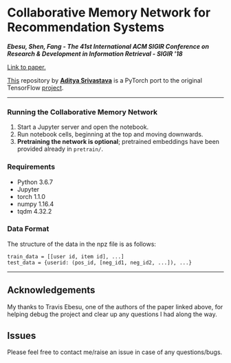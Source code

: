 # Collaborative Memory Network for Recommendation Systems

**_Ebesu, Shen, Fang - The 41st International ACM SIGIR Conference on Research & Development in Information Retrieval - SIGIR '18_**

[Link to paper.](https://arxiv.org/pdf/1804.10862.pdf)

[This](https://github.com/IamAdiSri/cmn4recosys) repository by [**Aditya Srivastava**](https://github.com/IamAdiSri/) is a PyTorch port to the original TensorFlow [project](https://github.com/tebesu/CollaborativeMemoryNetwork).

____

### Running the Collaborative Memory Network

1. Start a Jupyter server and open the notebook. 
2. Run notebook cells, beginning at the top and moving downwards.
3. **Pretraining the network is optional**; pretrained embeddings have been provided already in `pretrain/`.

### Requirements
* Python 3.6.7
* Jupyter
* torch 1.1.0
* numpy 1.16.4
* tqdm 4.32.2

### Data Format

The structure of the data in the npz file is as follows:

```
train_data = [[user id, item id], ...]
test_data = {userid: (pos_id, [neg_id1, neg_id2, ...]), ...}
```

____

## Acknowledgements

My thanks to Travis Ebesu, one of the authors of the paper linked above, for helping debug the project and clear up any questions I had along the way.

## Issues

Please feel free to contact me/raise an issue in case of any questions/bugs.
